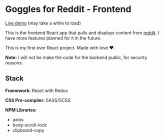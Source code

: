 # Goggles for Reddit - Frontend
[Live demo](https://goggles-for-reddit.herokuapp.com) (may take a while to load)

This is the frontend React app that pulls and displays content from [reddit](https://www.reddit.com). I have more features planned for it in the future.

This is my first ever React project. Made with love ❤.

**Note:** I will not be make the code for the backend public, for security reasons.

## Stack
**Framework:** React with Redux


**CSS Pre-compiler:** SASS/SCSS

**NPM Libraries:**
- axios
- body-scroll-lock
- clipboard-copy
